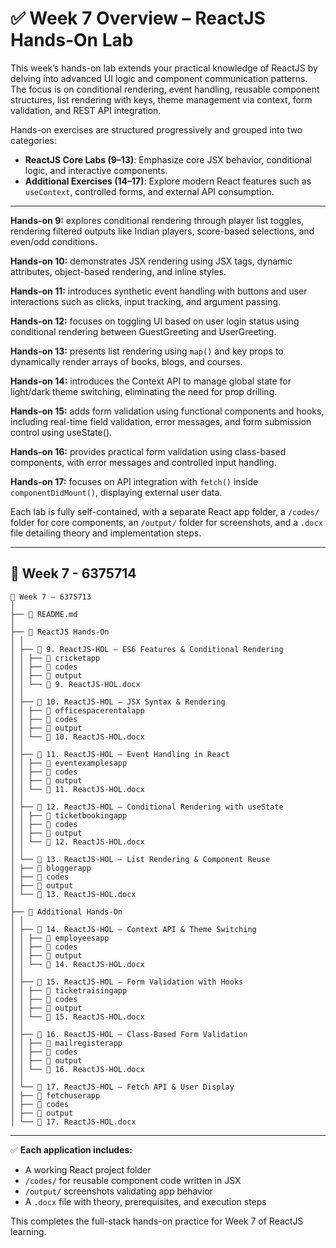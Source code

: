 # ✅ Week 7 Overview – ReactJS Hands-On Lab

This week’s hands-on lab extends your practical knowledge of ReactJS by delving into advanced UI logic and component communication patterns. The focus is on conditional rendering, event handling, reusable component structures, list rendering with keys, theme management via context, form validation, and REST API integration.

Hands-on exercises are structured progressively and grouped into two categories:

* **ReactJS Core Labs (9–13)**: Emphasize core JSX behavior, conditional logic, and interactive components.
* **Additional Exercises (14–17)**: Explore modern React features such as `useContext`, controlled forms, and external API consumption.

---

**Hands-on 9:** explores conditional rendering through player list toggles, rendering filtered outputs like Indian players, score-based selections, and even/odd conditions.

**Hands-on 10:** demonstrates JSX rendering using JSX tags, dynamic attributes, object-based rendering, and inline styles.

**Hands-on 11:** introduces synthetic event handling with buttons and user interactions such as clicks, input tracking, and argument passing.

**Hands-on 12:** focuses on toggling UI based on user login status using conditional rendering between GuestGreeting and UserGreeting.

**Hands-on 13:** presents list rendering using `map()` and key props to dynamically render arrays of books, blogs, and courses.

**Hands-on 14:** introduces the Context API to manage global state for light/dark theme switching, eliminating the need for prop drilling.

**Hands-on 15:** adds form validation using functional components and hooks, including real-time field validation, error messages, and form submission control using useState().

**Hands-on 16:** provides practical form validation using class-based components, with error messages and controlled input handling.

**Hands-on 17:** focuses on API integration with `fetch()` inside `componentDidMount()`, displaying external user data.

Each lab is fully self-contained, with a separate React app folder, a `/codes/` folder for core components, an `/output/` folder for screenshots, and a `.docx` file detailing theory and implementation steps.

---

## 📁 Week 7 - 6375714

```
📁 Week 7 – 6375713
│
├── 📄 README.md
│
├── 📁 ReactJS Hands-On
│ │
│ ├── 📁 9. ReactJS-HOL – ES6 Features & Conditional Rendering
│ │ ├── 📁 cricketapp
│ │ ├── 📁 codes
│ │ ├── 📁 output
│ │ └── 📄 9. ReactJS-HOL.docx
│ │
│ ├── 📁 10. ReactJS-HOL – JSX Syntax & Rendering
│ │ ├── 📁 officespacerentalapp
│ │ ├── 📁 codes
│ │ ├── 📁 output
│ │ └── 📄 10. ReactJS-HOL.docx
│ │
│ ├── 📁 11. ReactJS-HOL – Event Handling in React
│ │ ├── 📁 eventexamplesapp
│ │ ├── 📁 codes
│ │ ├── 📁 output
│ │ └── 📄 11. ReactJS-HOL.docx
│ │
│ ├── 📁 12. ReactJS-HOL – Conditional Rendering with useState
│ │ ├── 📁 ticketbookingapp
│ │ ├── 📁 codes
│ │ ├── 📁 output
│ │ └── 📄 12. ReactJS-HOL.docx
│ │
│ └── 📁 13. ReactJS-HOL – List Rendering & Component Reuse
│ ├── 📁 bloggerapp
│ ├── 📁 codes
│ ├── 📁 output
│ └── 📄 13. ReactJS-HOL.docx
│
├── 📁 Additional Hands-On
│ │
│ ├── 📁 14. ReactJS-HOL – Context API & Theme Switching
│ │ ├── 📁 employeesapp
│ │ ├── 📁 codes
│ │ ├── 📁 output
│ │ └── 📄 14. ReactJS-HOL.docx
│ │
│ ├── 📁 15. ReactJS-HOL – Form Validation with Hooks
│ │ ├── 📁 ticketraisingapp
│ │ ├── 📁 codes
│ │ ├── 📁 output
│ │ └── 📄 15. ReactJS-HOL.docx
│ │
│ ├── 📁 16. ReactJS-HOL – Class-Based Form Validation
│ │ ├── 📁 mailregisterapp
│ │ ├── 📁 codes
│ │ ├── 📁 output
│ │ └── 📄 16. ReactJS-HOL.docx
│ │
│ └── 📁 17. ReactJS-HOL – Fetch API & User Display
│ ├── 📁 fetchuserapp
│ ├── 📁 codes
│ ├── 📁 output
│ └── 📄 17. ReactJS-HOL.docx  
```

---

✅ **Each application includes:**

* A working React project folder
* `/codes/` for reusable component code written in JSX
* `/output/` screenshots validating app behavior
* A `.docx` file with theory, prerequisites, and execution steps

This completes the full-stack hands-on practice for Week 7 of ReactJS learning.

